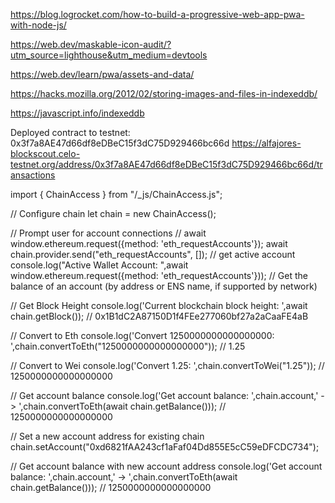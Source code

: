 https://blog.logrocket.com/how-to-build-a-progressive-web-app-pwa-with-node-js/

https://web.dev/maskable-icon-audit/?utm_source=lighthouse&utm_medium=devtools

https://web.dev/learn/pwa/assets-and-data/

https://hacks.mozilla.org/2012/02/storing-images-and-files-in-indexeddb/

https://javascript.info/indexeddb

Deployed contract to testnet: 0x3f7a8AE47d66df8eDBeC15f3dC75D929466bc66d
https://alfajores-blockscout.celo-testnet.org/address/0x3f7a8AE47d66df8eDBeC15f3dC75D929466bc66d/transactions

import { ChainAccess } from "/_js/ChainAccess.js";

// Configure chain
let chain = new ChainAccess();

// Prompt user for account connections
// await window.ethereum.request({method: 'eth_requestAccounts'});
await chain.provider.send("eth_requestAccounts", []);
// get active account
console.log("Active Wallet Account: ",await window.ethereum.request({method: 'eth_requestAccounts'}));
// Get the balance of an account (by address or ENS name, if supported by network)

// Get Block Height
console.log('Current blockchain block height: ',await chain.getBlock()); // 0x1B1dC2A87150D1f4FEe277060bf27a2aCaaFE4aB

// Convert to Eth
console.log('Convert 1250000000000000000: ',chain.convertToEth("1250000000000000000")); // 1.25

// Convert to Wei
console.log('Convert 1.25: ',chain.convertToWei("1.25")); // 1250000000000000000

// Get account balance
console.log('Get account balance: ',chain.account,' -> ',chain.convertToEth(await chain.getBalance())); // 1250000000000000000

// Set a new account address for existing chain
chain.setAccount("0xd6821fAA243cf1aFaf04Dd855E5cC59eDFCDC734");

// Get account balance with new account address
console.log('Get account balance: ',chain.account,' -> ',chain.convertToEth(await chain.getBalance())); // 1250000000000000000
